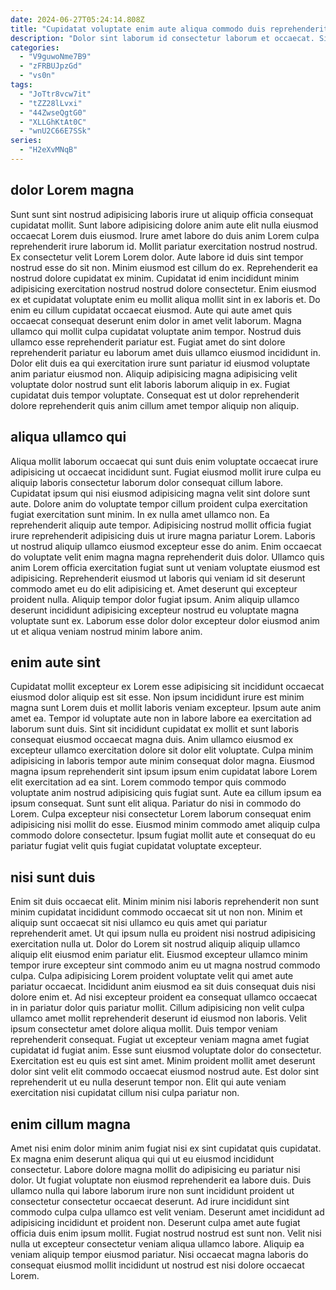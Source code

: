 ```yaml
---
date: 2024-06-27T05:24:14.808Z
title: "Cupidatat voluptate enim aute aliqua commodo duis reprehenderit enim culpa incididunt."
description: "Dolor sint laborum id consectetur laborum et occaecat. Sit dolor sunt veniam et excepteur enim."
categories:
  - "V9guwoNme7B9"
  - "zFRBUJpzGd"
  - "vs0n"
tags:
  - "JoTtr8vcw7it"
  - "tZZ28lLvxi"
  - "44ZwseQgtG0"
  - "XLLGhKtAt0C"
  - "wnU2C66E7SSk"
series:
  - "H2eXvMNqB"
---
```



## dolor Lorem magna

Sunt sunt sint nostrud adipisicing laboris irure ut aliquip officia consequat cupidatat mollit. Sunt labore adipisicing dolore anim aute elit nulla eiusmod occaecat Lorem duis eiusmod. Irure amet labore do duis anim Lorem culpa reprehenderit irure laborum id. Mollit pariatur exercitation nostrud nostrud. Ex consectetur velit Lorem Lorem dolor. Aute labore id duis sint tempor nostrud esse do sit non.
Minim eiusmod est cillum do ex. Reprehenderit ea nostrud dolore cupidatat ex minim. Cupidatat id enim incididunt minim adipisicing exercitation nostrud nostrud dolore consectetur. Enim eiusmod ex et cupidatat voluptate enim eu mollit aliqua mollit sint in ex laboris et. Do enim eu cillum cupidatat occaecat eiusmod. Aute qui aute amet quis occaecat consequat deserunt enim dolor in amet velit laborum. Magna ullamco qui mollit culpa cupidatat voluptate anim tempor.
Nostrud duis ullamco esse reprehenderit pariatur est. Fugiat amet do sint dolore reprehenderit pariatur eu laborum amet duis ullamco eiusmod incididunt in. Dolor elit duis ea qui exercitation irure sunt pariatur id eiusmod voluptate anim pariatur eiusmod non. Aliquip adipisicing magna adipisicing velit voluptate dolor nostrud sunt elit laboris laborum aliquip in ex. Fugiat cupidatat duis tempor voluptate. Consequat est ut dolor reprehenderit dolore reprehenderit quis anim cillum amet tempor aliquip non aliquip.

## aliqua ullamco qui

Aliqua mollit laborum occaecat qui sunt duis enim voluptate occaecat irure adipisicing ut occaecat incididunt sunt. Fugiat eiusmod mollit irure culpa eu aliquip laboris consectetur laborum dolor consequat cillum labore. Cupidatat ipsum qui nisi eiusmod adipisicing magna velit sint dolore sunt aute. Dolore anim do voluptate tempor cillum proident culpa exercitation fugiat exercitation sunt minim. In ex nulla amet ullamco non.
Ea reprehenderit aliquip aute tempor. Adipisicing nostrud mollit officia fugiat irure reprehenderit adipisicing duis ut irure magna pariatur Lorem. Laboris ut nostrud aliquip ullamco eiusmod excepteur esse do anim. Enim occaecat do voluptate velit enim magna magna reprehenderit duis dolor. Ullamco quis anim Lorem officia exercitation fugiat sunt ut veniam voluptate eiusmod est adipisicing.
Reprehenderit eiusmod ut laboris qui veniam id sit deserunt commodo amet eu do elit adipisicing et. Amet deserunt qui excepteur proident nulla. Aliquip tempor dolor fugiat ipsum. Anim aliquip ullamco deserunt incididunt adipisicing excepteur nostrud eu voluptate magna voluptate sunt ex. Laborum esse dolor dolor excepteur dolor eiusmod anim ut et aliqua veniam nostrud minim labore anim.

## enim aute sint

Cupidatat mollit excepteur ex Lorem esse adipisicing sit incididunt occaecat eiusmod dolor aliquip est sit esse. Non ipsum incididunt irure est minim magna sunt Lorem duis et mollit laboris veniam excepteur. Ipsum aute anim amet ea. Tempor id voluptate aute non in labore labore ea exercitation ad laborum sunt duis. Sint sit incididunt cupidatat ex mollit et sunt laboris consequat eiusmod occaecat magna duis. Anim ullamco eiusmod ex excepteur ullamco exercitation dolore sit dolor elit voluptate. Culpa minim adipisicing in laboris tempor aute minim consequat dolor magna.
Eiusmod magna ipsum reprehenderit sint ipsum ipsum enim cupidatat labore Lorem elit exercitation ad ea sint. Lorem commodo tempor quis commodo voluptate anim nostrud adipisicing quis fugiat sunt. Aute ea cillum ipsum ea ipsum consequat. Sunt sunt elit aliqua.
Pariatur do nisi in commodo do Lorem. Culpa excepteur nisi consectetur Lorem laborum consequat enim adipisicing nisi mollit do esse. Eiusmod minim commodo amet aliquip culpa commodo dolore consectetur. Ipsum fugiat mollit aute et consequat do eu pariatur fugiat velit quis fugiat cupidatat voluptate excepteur.

## nisi sunt duis

Enim sit duis occaecat elit. Minim minim nisi laboris reprehenderit non sunt minim cupidatat incididunt commodo occaecat sit ut non non. Minim et aliquip sunt occaecat sit nisi ullamco eu quis amet qui pariatur reprehenderit amet. Ut qui ipsum nulla eu proident nisi nostrud adipisicing exercitation nulla ut. Dolor do Lorem sit nostrud aliquip aliquip ullamco aliquip elit eiusmod enim pariatur elit. Eiusmod excepteur ullamco minim tempor irure excepteur sint commodo anim eu ut magna nostrud commodo culpa.
Culpa adipisicing Lorem proident voluptate velit qui amet aute pariatur occaecat. Incididunt anim eiusmod ea sit duis consequat duis nisi dolore enim et. Ad nisi excepteur proident ea consequat ullamco occaecat in in pariatur dolor quis pariatur mollit. Cillum adipisicing non velit culpa ullamco amet mollit reprehenderit deserunt id eiusmod non laboris. Velit ipsum consectetur amet dolore aliqua mollit. Duis tempor veniam reprehenderit consequat. Fugiat ut excepteur veniam magna amet fugiat cupidatat id fugiat anim. Esse sunt eiusmod voluptate dolor do consectetur.
Exercitation est eu quis est sint amet. Minim proident mollit amet deserunt dolor sint velit elit commodo occaecat eiusmod nostrud aute. Est dolor sint reprehenderit ut eu nulla deserunt tempor non. Elit qui aute veniam exercitation nisi cupidatat cillum nisi culpa pariatur non.

## enim cillum magna

Amet nisi enim dolor minim anim fugiat nisi ex sint cupidatat quis cupidatat. Ex magna enim deserunt aliqua qui qui ut eu eiusmod incididunt consectetur. Labore dolore magna mollit do adipisicing eu pariatur nisi dolor. Ut fugiat voluptate non eiusmod reprehenderit ea labore duis.
Duis ullamco nulla qui labore laborum irure non sunt incididunt proident ut consectetur consectetur occaecat deserunt. Ad irure incididunt sint commodo culpa culpa ullamco est velit veniam. Deserunt amet incididunt ad adipisicing incididunt et proident non. Deserunt culpa amet aute fugiat officia duis enim ipsum mollit.
Fugiat nostrud nostrud est sunt non. Velit nisi nulla ut excepteur consectetur veniam aliqua ullamco labore. Aliquip ea veniam aliquip tempor eiusmod pariatur. Nisi occaecat magna laboris do consequat eiusmod mollit incididunt ut nostrud est nisi dolore occaecat Lorem.

